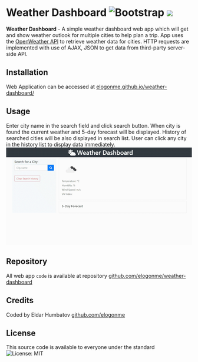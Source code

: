 # Weather Dashboard ![Bootstrap](https://img.shields.io/badge/Powered%20By-gray) <img src="https://img.shields.io/badge/javascript%20-%23323330.svg?&style=for-the-badge&logo=javascript&logoColor=%23F7DF1E"/> 

**Weather Dashboard** - A simple weather dashboard web app which will get and show weather outlook for multiple cities to help plan a trip. App uses the [OpenWeather API](https://openweathermap.org/api) to retrieve weather data for cities. HTTP requests are implemented with use of AJAX, JSON to get data from third-party server-side API.

## Installation

Web Application can be accessed at [elogonme.github.io/weather-dashboard/](https://elogonme.github.io/weather-dashboard/)

## Usage

Enter city name in the search field and click search button.
When city is found the current weather and 5-day forecast will be displayed.
History of searched cities will be also displayed in search list. User can click any city in the history list to display data immediately. 
![Demo of Main page](assets/img/demo.gif)

## Repository

All web app `code` is available at repository [github.com/elogonme/weather-dashboard](https://github.com/elogonme/work-scheduler)

## Credits

Coded by Eldar Humbatov [github.com/elogonme](https://github.com/elogonme)

## License

This source code is available to everyone under the standard ![License: MIT](https://img.shields.io/badge/License-MIT-yellow.svg)
